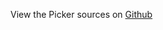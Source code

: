 
<!--
FrozenIsBool False
-->

View the Picker sources on [Github](https://github.com/Ledoux/ShareYourSystem/tree/master/ShareYourSystem/Applyiers/Installer)

